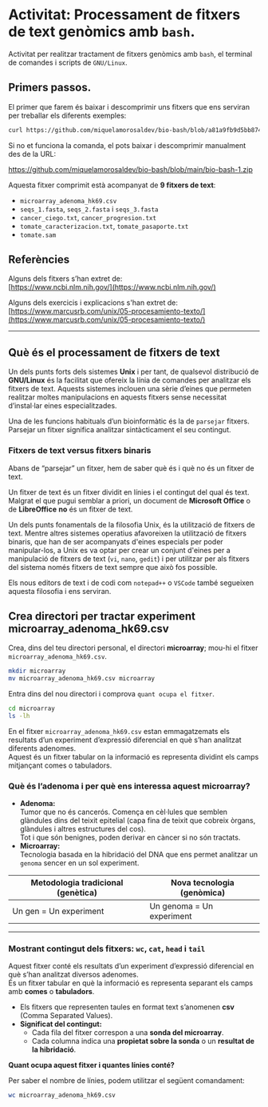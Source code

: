 # Activitat: Processament de fitxers de text genòmics amb `bash`.

Activitat per realitzar tractament de fitxers genòmics amb `bash`, el terminal de comandes i scripts de `GNU/Linux`.

## Primers passos.

El primer que farem és baixar i descomprimir uns fitxers que ens serviran per treballar els diferents exemples:

```sh
curl https://github.com/miquelamorosaldev/bio-bash/blob/a81a9fb9d5bb874cb8a2a573e651f4332506644a/bio-bash-1.zip | tar -xz
```

Si no et funciona la comanda, el pots baixar i descomprimir manualment des de la URL:

<https://github.com/miquelamorosaldev/bio-bash/blob/main/bio-bash-1.zip>

Aquesta fitxer comprimit està acompanyat de **9 fitxers de text**:  

- `microarray_adenoma_hk69.csv`  
- `seqs_1.fasta`, `seqs_2.fasta` i `seqs_3.fasta`  
- `cancer_ciego.txt`, `cancer_progresion.txt`  
- `tomate_caracterizacion.txt`, `tomate_pasaporte.txt`  
- `tomate.sam`  

## Referències

Alguns dels fitxers s’han extret de:  
[https://www.ncbi.nlm.nih.gov/](https://www.ncbi.nlm.nih.gov/)  

Alguns dels exercicis i explicacions s'han extret de:  
[https://www.marcusrb.com/unix/05-procesamiento-texto/](https://www.marcusrb.com/unix/05-procesamiento-texto/)  

---

## Què és el processament de fitxers de text

Un dels punts forts dels sistemes **Unix** i per tant, de qualsevol distribució de **GNU/Linux** és la facilitat que ofereix la línia de comandes per analitzar els fitxers de text. 
Aquests sistemes inclouen una sèrie d’eines que permeten realitzar moltes manipulacions en aquests fitxers sense necessitat d’instal·lar eines especialitzades.  

Una de les funcions habituals d’un bioinformàtic és la de `parsejar` fitxers. Parsejar un fitxer significa analitzar sintàcticament el seu contingut.  

### Fitxers de text versus fitxers binaris

Abans de “parsejar” un fitxer, hem de saber què és i què no és un fitxer de text.  

Un fitxer de text és un fitxer dividit en línies i el contingut del qual és text. Malgrat el que pugui semblar a priori, un document de **Microsoft Office** o de **LibreOffice** **no** és un fitxer de text.  

Un dels punts fonamentals de la filosofia Unix, és la utilització de fitxers de text. Mentre altres sistemes operatius afavoreixen la utilització de fitxers binaris, que han de ser acompanyats d'eines especials per poder manipular-los, a Unix es va optar per crear un conjunt d'eines per a manipulació de fitxers de text (`vi`, `nano`, `gedit`) i per utilitzar per als fitxers del sistema només fitxers de text sempre que això fos possible.

Els nous editors de text i de codi com `notepad++` o `VSCode` també segueixen aquesta filosofia i ens serviran.

## Crea directori per tractar experiment microarray_adenoma_hk69.csv 

Crea, dins del teu directori personal, el directori **microarray**; mou-hi el fitxer `microarray_adenoma_hk69.csv`.  

```bash
mkdir microarray
mv microarray_adenoma_hk69.csv microarray
```

Entra dins del nou directori i comprova `quant ocupa el fitxer`.

```bash
cd microarray
ls -lh
```

En el fitxer `microarray_adenoma_hk69.csv` estan emmagatzemats els resultats d’un experiment d’expressió diferencial en què s’han analitzat diferents adenomes.  
Aquest és un fitxer tabular on la informació es representa dividint els camps mitjançant comes o tabuladors.  

### Què és l’adenoma i per què ens interessa aquest microarray?  
- **Adenoma:**  
  Tumor que no és cancerós. Comença en cèl·lules que semblen glàndules dins del teixit epitelial (capa fina de teixit que cobreix òrgans, glàndules i altres estructures del cos).  
  Tot i que són benignes, poden derivar en càncer si no són tractats.  
- **Microarray:**  
  Tecnologia basada en la hibridació del DNA que ens permet analitzar un `genoma` sencer en un sol experiment.  

| **Metodologia tradicional (genètica)** | **Nova tecnologia (genòmica)** |  
|---------------------------------------|--------------------------------|  
| Un gen = Un experiment                | Un genoma = Un experiment     |

---

### Mostrant contingut dels fitxers: `wc`, `cat`, `head` i `tail`

Aquest fitxer conté els resultats d’un experiment d’expressió diferencial en què s’han analitzat diversos adenomes.  
És un fitxer tabular en què la informació es representa separant els camps amb **comes** o **tabuladors**.  

- Els fitxers que representen taules en format text s’anomenen **csv** (Comma Separated Values).  
- **Significat del contingut:**  
  - Cada fila del fitxer correspon a una **sonda del microarray**.  
  - Cada columna indica una **propietat sobre la sonda** o un **resultat de la hibridació**.  

**Quant ocupa aquest fitxer i quantes línies conté?**

Per saber el nombre de línies, podem utilitzar el següent comandament:  

```bash
wc microarray_adenoma_hk69.csv
```


